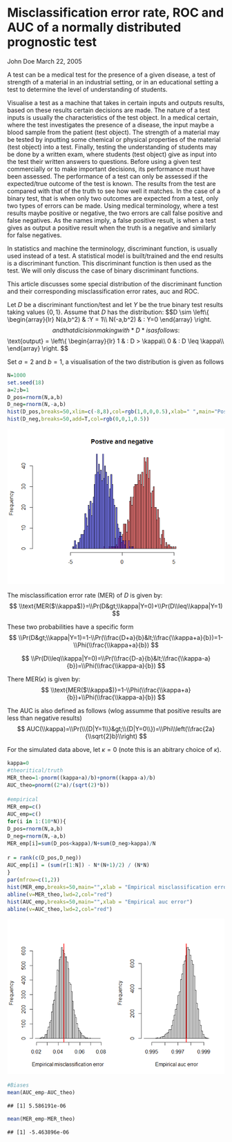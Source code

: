 Misclassification error rate, ROC and AUC of a normally distributed prognostic test
================
John Doe
March 22, 2005

A test can be a medical test for the presence of a given disease, a test of strength of a material in an industrial setting, or in an educational setting a test to determine the level of understanding of students.

Visualise a test as a machine that takes in certain inputs and outputs results, based on these results certain decisions are made. The nature of a test inputs is usually the characteristics of the test object. In a medical certain, where the test investigates the presence of a disease, the input maybe a blood sample from the patient (test object). The strength of a material may be tested by inputting some chemical or physical properties of the material (test object) into a test. Finally, testing the understanding of students may be done by a written exam, where students (test object) give as input into the test their written answers to questions. Before using a given test commercially or to make important decisions, its performance must have been assessed. The performance of a test can only be assessed if the expected/true outcome of the test is known. The results from the test are compared with that of the truth to see how well it matches. In the case of a binary test, that is when only two outcomes are expected from a test, only two types of errors can be made. Using medical terminology, where a test results maybe positive or negative, the two errors are call false positive and false negatives. As the names imply, a false positive result, is when a test gives as output a positive result when the truth is a negative and similarly for false negatives.

In statistics and machine the terminology, discriminant function, is usually used instead of a test. A statistical model is built/trained and the end results is a discriminant function. This discriminant function is then used as the test. We will only discuss the case of binary discriminant functions.

This article discusses some special distribution of the discriminant function and their corresponding misclassification error rates, auc and ROC.

Let *D* be a discriminant function/test and let *Y* be the true binary test results taking values {0, 1}. Assume that *D* has the distribution:
$$D \\sim \\left\\{
  \\begin{array}{lr}
    N(a,b^2) & :Y = 1\\\\
    N(-a,b^2) & : Y=0 
  \\end{array}
\\right.
$$
 and that dicision making with *D* is as follows:
$$\\text{output} = \\left\\{
  \\begin{array}{lr}
    1 & : D &gt; \\kappa\\\\
    0 & : D \\leq \\kappa\\\\
  \\end{array}
\\right.
$$

Set *a* = 2 and *b* = 1, a visualisation of the two distribution is given as follows

``` r
N=1000
set.seed(18)
a=2;b=1
D_pos=rnorm(N,a,b)
D_neg=rnorm(N,-a,b)
hist(D_pos,breaks=50,xlim=c(-8,8),col=rgb(1,0,0,0.5),xlab=" ",main="Postive and negative")
hist(D_neg,breaks=50,add=T,col=rgb(0,0,1,0.5))
```

![](2016-6-29-MER_AUC_of_test_files/figure-markdown_github/unnamed-chunk-1-1.png)<!-- -->

The misclassification error rate (MER) of *D* is given by:
$$
\\text{MER($\\kappa$)}=\\Pr(D&gt;\\kappa|Y=0)+\\Pr(D\\leq\\kappa|Y=1)
$$

These two probabilities have a specific form
$$
\\Pr(D&gt;\\kappa|Y=1)=1-\\Pr(\\frac{D+a}{b}&lt;\\frac{\\kappa+a}{b})=1-\\Phi(\\frac{\\kappa+a}{b})
$$

$$
\\Pr(D\\leq\\kappa|Y=0)=\\Pr(\\frac{D-a}{b}&lt;\\frac{\\kappa-a}{b})=\\Phi(\\frac{\\kappa-a}{b})
$$

There MER(*κ*) is given by:
$$
\\text{MER($\\kappa$)}=1-\\Phi(\\frac{\\kappa+a}{b})+\\Phi(\\frac{\\kappa-a}{b})
$$

The AUC is also defined as follows (wlog assumme that positive results are less than negative results)
$$
AUC(\\kappa)=\\Pr(\\{D|Y=1\\}&gt;\\{D|Y=0\\})=\\Phi\\left(\\frac{2a}{\\sqrt{2}b}\\right)
$$

For the simulated data above, let *κ* = 0 (note this is an abitrary choice of *κ*).

``` r
kappa=0
#theoritical/truth
MER_theo=1-pnorm((kappa+a)/b)+pnorm((kappa-a)/b)
AUC_theo=pnorm((2*a)/(sqrt(2)*b))

#empirical
MER_emp=c()
AUC_emp=c()
for(i in 1:(10*N)){
D_pos=rnorm(N,a,b)
D_neg=rnorm(N,-a,b)
MER_emp[i]=sum(D_pos<kappa)/N+sum(D_neg>kappa)/N

r = rank(c(D_pos,D_neg))  
AUC_emp[i] = (sum(r[1:N]) - N*(N+1)/2) / (N*N) 
}
par(mfrow=c(1,2))
hist(MER_emp,breaks=50,main="",xlab = "Empirical misclassification error")
abline(v=MER_theo,lwd=2,col="red")
hist(AUC_emp,breaks=50,main="",xlab = "Empirical auc error")
abline(v=AUC_theo,lwd=2,col="red")
```

![](2016-6-29-MER_AUC_of_test_files/figure-markdown_github/unnamed-chunk-2-1.png)<!-- -->

``` r
#Biases
mean(AUC_emp-AUC_theo)
```

    ## [1] 5.586191e-06

``` r
mean(MER_emp-MER_theo)
```

    ## [1] -5.463896e-06
